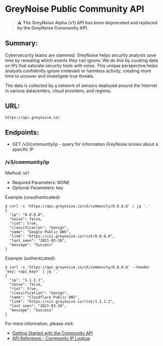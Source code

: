 # GreyNoise Public Community API

> :warning: **The GreyNoise Alpha (v1) API has been deprecated and replaced by the GreyNoise Community API.**

## Summary:

Cybersecurity teams are slammed. GreyNoise helps security analysts save time by revealing which events they can 
ignore. We do this by curating data on IPs that saturate security tools with noise. This unique perspective 
helps analysts confidently ignore irrelevant or harmless activity, creating more time to uncover and investigate true 
threats. 

The data is collected by a network of sensors deployed around the Internet in various datacenters, cloud providers, 
and regions.

## URL: 

```
https://api.greynoise.io/
```

## Endpoints:

* GET /v3/community/ip - query for information GreyNoise knows about a specific IP

### /v3/community/ip

Method: `GET`

- Required Parameters: NONE
- Optional Parameters: key

Example (unauthenticated):
```
$ curl -s 'https://api.greynoise.io/v3/community/8.8.8.8' | jq '.'
{
  "ip": "8.8.8.8",
  "noise": false,
  "riot": true,
  "classification": "benign",
  "name": "Google Public DNS",
  "link": "https://viz.greynoise.io/riot/8.8.8.8",
  "last_seen": "2021-03-26",
  "message": "Success"
}
```

Example (authenticated):
```
$ curl -s 'https://api.greynoise.io/v3/community/8.8.8.8' --header 'key: <api_key>' | jq '.'
{
  "ip": "1.1.1.1",
  "noise": false,
  "riot": true,
  "classification": "benign",
  "name": "Cloudflare Public DNS",
  "link": "https://viz.greynoise.io/riot/1.1.1.1",
  "last_seen": "2021-03-26",
  "message": "Success"
}
```


For more information, please visit:

- [Getting Started with the Community API](https://developer.greynoise.io/docs/using-the-greynoise-community-api)
- [API Reference - Community IP Lookup](https://developer.greynoise.io/reference/community-api#get_v3-community-ip)
